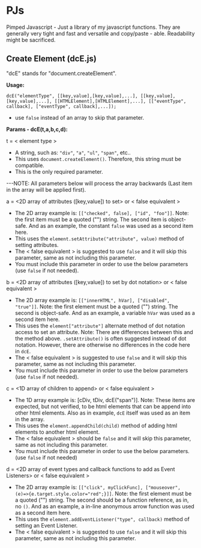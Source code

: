 # PJs
Pimped Javascript - Just a library of my javascript functions. They are generally very tight and fast and versatile and copy/paste - able. Readability might be sacrificed.

Create Element  (dcE.js)
------------------------
"dcE" stands for "document.createElement".


**Usage:**

`dcE("elementType", [[key,value],[key,value],...], [[key,value],[key,value],...], [[HTMLElement],[HTMLElement],...], [["eventType", callback], ["eventType", callback],...]);`
* use `false` instead of an array to skip that parameter.


**Params - dcE(t,a,b,c,d):**

t  = < element type >
* A string, such as: `"div"`, `"a"`, `"ul"`, `"span"`, etc..
* This uses `document.createElement()`. Therefore, this string must be compatible.
* This is the only required parameter.

---NOTE: All parameters below will process the array backwards (Last item in the array will be applied first).

a = <2D array of attributes ([key,value]) to set> or < false equivalent >
* The 2D array example is: `[["checked", false], ["id", "foo"]]`. Note: the first item must be a quoted ("") string. The second item is object-safe. And as an example, the constant `false` was used as a second item here.
* This uses the `element.setAttribute("attribute", value)`  method of setting attributes.
* The < false equivalent > is suggested to use `false` and it will skip this parameter, same as not including this parameter.
* You must include this parameter in order to use the below parameters (use `false` if not needed).

b = <2D array of attributes ([key,value]) to set by dot notation> or < false equivalent >
* The 2D array example is: `[["innerHTML", hVar], ["disabled", "true"]]`. Note: the first element must be a quoted ("") string. The second is object-safe. And as an example, a variable `hVar` was used as a second item here.
* This uses the `element["attribute"]` alternate method of dot notation access to set an attribute. Note: There are differences between this and the method above. `.setAttribute()` is often suggested instead of dot notation. However, there are otherwise no differences in the code here in `dcE`.
* The < false equivalent > is suggested to use `false` and it will skip this parameter, same as not including this parameter.
* You must include this parameter in order to use the below parameters (use `false` if not needed).

c = <1D array of children to append> or < false equivalent >
* The 1D array example is: [cDiv, tDiv, dcE("span")]. Note: These items are expected, but not verified, to be html elements that can be append into other html elements. Also as in example, `dcE` itself was used as an item in the array.
* This uses the `element.appendChild(child)` method of adding html elements to another html element.
* The < false equivalent > should be `false` and it will skip this parameter, same as not including this parameter.
* You must include this parameter in order to use the below parameters. (use `false` if not needed)

d = <2D array of event types and callback functions to add as Event Listeners> or < false equivalent >
* The 2D array example is: `[["click", myClickFunc], ["mouseover", (e)=>{e.target.style.color="red";}]]`. Note: the first element must be a quoted ("") string. The second should be a function reference, as in, no `()`.  And as an example, a in-line anonymous arrow function was used as a second item here.
* This uses the `element.addEventListener("type", callback)` method of setting an Event Listener.
* The < false equivalent > is suggested to use `false` and it will skip this parameter, same as not including this parameter.
